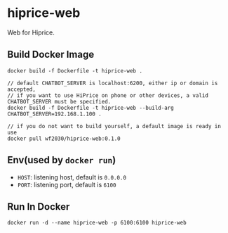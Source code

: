 # hiprice-web
Web for Hiprice.

## Build Docker Image
```
docker build -f Dockerfile -t hiprice-web .

// default CHATBOT_SERVER is localhost:6200, either ip or domain is accepted,
// if you want to use HiPrice on phone or other devices, a valid CHATBOT_SERVER must be specified.
docker build -f Dockerfile -t hiprice-web --build-arg CHATBOT_SERVER=192.168.1.100 .

// if you do not want to build yourself, a default image is ready in use
docker pull wf2030/hiprice-web:0.1.0
```

## Env(used by `docker run`)
- `HOST`: listening host, default is `0.0.0.0`
- `PORT`: listening port, default is `6100`

## Run In Docker
`docker run -d --name hiprice-web -p 6100:6100 hiprice-web`
